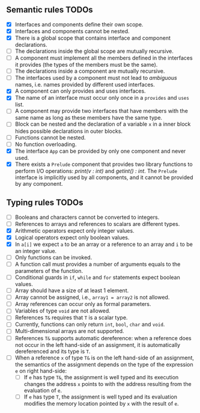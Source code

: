 ## Semantic rules TODOs
- [x] Interfaces and components define their own scope.
- [x] Interfaces and components cannot be nested.
- [x] There is a global scope that contains interface and component declarations.
- [ ] The declarations inside the global scope are mutually recursive.
- [ ] A component must implement all the members defined in the interfaces it provides (the types of the members must be the same).
- [ ] The declarations inside a component are mutually recursive.
- [ ] The interfaces used by a component must not lead to *ambiguous* names, i.e. names provided by different used interfaces.
- [x] A component can only provides and uses interfaces.
- [x] The name of an interface must occur only once in a `provides` and `uses` list.
- [ ] A component may provide two interfaces that have members with the same name as long as these members have the same type.
- [ ] Block can be nested and the declaration of a variable `x` in a inner block hides possible declarations in outer blocks.
- [ ] Functions cannot be nested.
- [ ] No function overloading.
- [x] The interface `App` can be provided by only one component and never used.
- [x] There exists a `Prelude` component that provides two library functions to perform I/O operations: *print(v : int)* and *getint() : int*. The `Prelude` interface is implicitly used by all components, and it cannot be provided by any component. 

## Typing rules TODOs
- [ ] Booleans and characters cannot be converted to integers.
- [ ] References to arrays and references to scalars are different types.
- [x] Arithmetic operators expect only integer values.
- [x] Logical operators expect only boolean values.
- [x] In `a[i]` we expect `a` to be an array or a reference to an array and `i` to be an integer value.
- [ ] Only functions can be invoked.
- [ ] A function call must provides a number of arguments equals to the parameters of the function.
- [ ] Conditional guards in `if`, `while` and `for` statements expect boolean values.
- [ ] Array should have a size of at least 1 element.
- [ ] Array cannot be assigned, i.e., `array1 = array2` is not allowed.
- [ ] Array references can occur only as formal parameters.
- [ ] Variables of type `void` are not allowed.
- [ ] References `T&` requires that `T` is a scalar type.
- [ ] Currently, functions can only return `int`, `bool`, `char` and `void`.
- [ ] Multi-dimensional arrays are not supported.
- [ ] References `T&` supports automatic dereference: when a reference does not occur in the left hand-side of an assignment, it is automatically dereferenced and its type is `T`.
- [ ] When a reference `x` of type `T&` is on the left hand-side of an assignment, the semantics of the assignment depends on the type of the expression `e` on right hand-side: 
  - [ ] If `e` has type `T&`, the assignment is well typed and its execution changes the address `x` points to with the address resulting from the evaluation of `e`.
  - [ ] If `e` has type `T`, the assignment is well typed and its evaluation modifies the memory location pointed by `x` with the result of `e`.